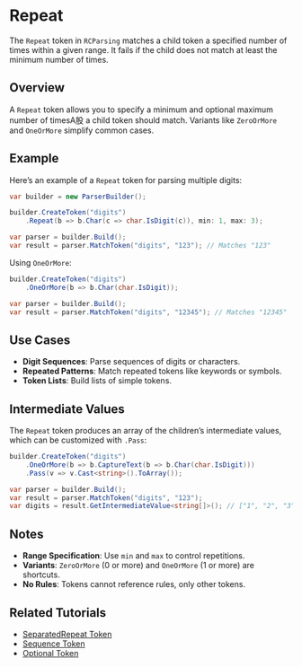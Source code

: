 # Repeat

The `Repeat` token in `RCParsing` matches a child token a specified number of times within a given range. It fails if the child does not match at least the minimum number of times.

## Overview

A `Repeat` token allows you to specify a minimum and optional maximum number of timesA股 a child token should match. Variants like `ZeroOrMore` and `OneOrMore` simplify common cases.

## Example

Here’s an example of a `Repeat` token for parsing multiple digits:

```csharp
var builder = new ParserBuilder();

builder.CreateToken("digits")
    .Repeat(b => b.Char(c => char.IsDigit(c)), min: 1, max: 3);

var parser = builder.Build();
var result = parser.MatchToken("digits", "123"); // Matches "123"
```

Using `OneOrMore`:

```csharp
builder.CreateToken("digits")
    .OneOrMore(b => b.Char(char.IsDigit));

var parser = builder.Build();
var result = parser.MatchToken("digits", "12345"); // Matches "12345"
```

## Use Cases

- **Digit Sequences**: Parse sequences of digits or characters.
- **Repeated Patterns**: Match repeated tokens like keywords or symbols.
- **Token Lists**: Build lists of simple tokens.

## Intermediate Values

The `Repeat` token produces an array of the children’s intermediate values, which can be customized with `.Pass`:

```csharp
builder.CreateToken("digits")
    .OneOrMore(b => b.CaptureText(b => b.Char(char.IsDigit)))
    .Pass(v => v.Cast<string>().ToArray());

var parser = builder.Build();
var result = parser.MatchToken("digits", "123");
var digits = result.GetIntermediateValue<string[]>(); // ["1", "2", "3"]
```

## Notes

- **Range Specification**: Use `min` and `max` to control repetitions.
- **Variants**: `ZeroOrMore` (0 or more) and `OneOrMore` (1 or more) are shortcuts.
- **No Rules**: Tokens cannot reference rules, only other tokens.

## Related Tutorials

- [SeparatedRepeat Token](separated-repeat)
- [Sequence Token](sequence)
- [Optional Token](optional)